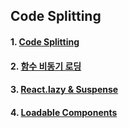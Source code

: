 ## Code Splitting

#### 1. [Code Splitting](https://github.com/Ubinquitous/Details/blob/master/Code%20Splitting/Code%20Splitting.md)

#### 2. [함수 비동기 로딩](https://github.com/Ubinquitous/Details/blob/master/Code%20Splitting/Function%20Async%20Loading.md)

#### 3. [React.lazy & Suspense](https://github.com/Ubinquitous/Details/blob/master/Code%20Splitting/React.lazy%20Suspense.md)

#### 4. [Loadable Components](https://github.com/Ubinquitous/Details/blob/master/Code%20Splitting/Loadable%20Components.md)
